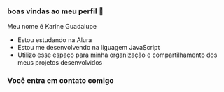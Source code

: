 ### boas vindas ao meu perfil 💙

Meu nome é Karine Guadalupe

- Estou estudando na Alura
- Estou me desenvolvendo na liguagem JavaScript
- Utilizo esse espaço para minha organização e compartilhamento dos meus projetos desenvolvidos

### Você entra em contato comigo 
